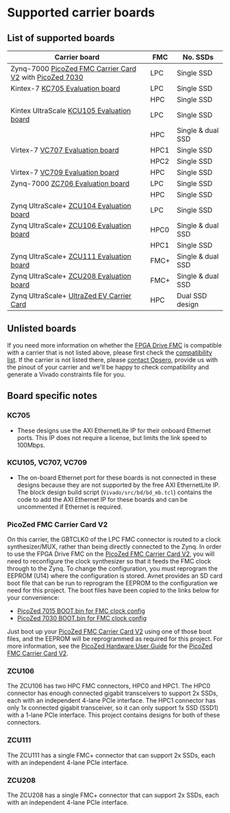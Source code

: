 # Supported carrier boards

## List of supported boards

| Carrier board                                                    | FMC  | No. SSDs            |
|------------------------------------------------------------------|------|---------------------|
| Zynq-7000 [PicoZed FMC Carrier Card V2] with [PicoZed 7030]      | LPC  | Single SSD          |
| Kintex-7 [KC705 Evaluation board]                                | LPC  | Single SSD          |
|                                                                  | HPC  | Single SSD          |
| Kintex UltraScale [KCU105 Evaluation board]                      | LPC  | Single SSD          |
|                                                                  | HPC  | Single & dual SSD   |
| Virtex-7 [VC707 Evaluation board]                                | HPC1 | Single SSD          |
|                                                                  | HPC2 | Single SSD          |
| Virtex-7 [VC709 Evaluation board]                                | HPC  | Single SSD          |
| Zynq-7000 [ZC706 Evaluation board]                               | LPC  | Single SSD          |
|                                                                  | HPC  | Single SSD          |
| Zynq UltraScale+ [ZCU104 Evaluation board]                       | LPC  | Single SSD          |
| Zynq UltraScale+ [ZCU106 Evaluation board]                       | HPC0 | Single & dual SSD   |
|                                                                  | HPC1 | Single SSD          |
| Zynq UltraScale+ [ZCU111 Evaluation board]                       | FMC+ | Single & dual SSD   |
| Zynq UltraScale+ [ZCU208 Evaluation board]                       | FMC+ | Single & dual SSD   |
| Zynq UltraScale+ [UltraZed EV Carrier Card]                      | HPC  | Dual SSD design     |

## Unlisted boards

If you need more information on whether the [FPGA Drive FMC] is compatible with a carrier that is not listed above, please first check the
[compatibility list]. If the carrier is not listed there, please [contact Opsero],
provide us with the pinout of your carrier and we'll be happy to check compatibility and generate a Vivado constraints file for you.

## Board specific notes

### KC705

* These designs use the AXI EthernetLite IP for their onboard Ethernet ports. This IP does not require a license, but 
  limits the link speed to 100Mbps.

### KCU105, VC707, VC709

* The on-board Ethernet port for these boards is not connected in these designs because they are not supported by
  the free AXI EthernetLite IP. The block design build script (`Vivado/src/bd/bd_mb.tcl`) contains the code to add 
  the AXI Ethernet IP for these boards and can be uncommented if Ethernet is required.

### PicoZed FMC Carrier Card V2

On this carrier, the GBTCLK0 of the LPC FMC connector is routed to a clock synthesizer/MUX, rather than being directly
connected to the Zynq. In order to use the FPGA Drive FMC on the [PicoZed FMC Carrier Card V2], 
you will need to reconfigure the clock synthesizer so that it feeds the FMC clock through to the Zynq. To change the configuration,
you must reprogram the EEPROM (U14) where the configuration is stored. Avnet provides an SD card boot file that can be run to
reprogram the EEPROM to the configuration we need for this project. The boot files have been copied to the links below for your
convenience:

* [PicoZed 7015 BOOT.bin for FMC clock config](https://download.opsero.com/picozed/pz_7015_fmc_clock.zip)
* [PicoZed 7030 BOOT.bin for FMC clock config](https://download.opsero.com/picozed/pz_7030_fmc_clock.zip)

Just boot up your [PicoZed FMC Carrier Card V2]
using one of those boot files, and the EEPROM will be reprogrammed as required for this project. For more information,
see the [PicoZed Hardware User Guide] for the [PicoZed FMC Carrier Card V2].

### ZCU106

The ZCU106 has two HPC FMC connectors, HPC0 and HPC1. The HPC0 connector has enough connected gigabit transceivers to support
2x SSDs, each with an independent 4-lane PCIe interface. The HPC1 connector has only 1x connected gigabit transceiver, so it can only
support 1x SSD (SSD1) with a 1-lane PCIe interface. This project contains designs for both of these connectors.

### ZCU111

The ZCU111 has a single FMC+ connector that can support 2x SSDs, each with an independent 4-lane PCIe interface.

### ZCU208

The ZCU208 has a single FMC+ connector that can support 2x SSDs, each with an independent 4-lane PCIe interface.


[contact Opsero]: https://opsero.com/contact-us
[compatibility list]: https://www.fpgadrive.com/docs/fpga-drive-fmc-gen4/compatibility/
[FPGA Drive FMC]: https://fpgadrive.com
[PicoZed FMC Carrier Card V2]: http://zedboard.org/product/picozed-fmc-carrier-card-v2
[PicoZed 7030]: http://picozed.org
[UltraZed EV Carrier Card]: https://www.xilinx.com/products/boards-and-kits/1-y3n9v1.html
[ZC706 Evaluation board]: https://www.xilinx.com/zc706
[ZCU104 Evaluation board]: https://www.xilinx.com/zcu104
[ZCU106 Evaluation board]: https://www.xilinx.com/zcu106
[ZCU111 Evaluation board]: https://www.xilinx.com/zcu111
[ZCU208 Evaluation board]: https://www.xilinx.com/zcu208
[KC705 Evaluation board]: https://www.xilinx.com/kc705
[KCU105 Evaluation board]: https://www.xilinx.com/kcu105
[VC707 Evaluation board]: https://www.xilinx.com/vc707
[VC709 Evaluation board]: https://www.xilinx.com/vc709
[PicoZed Hardware User Guide]: https://www.element14.com/community/servlet/JiveServlet/downloadBody/90974-102-2-394635/5279-UG-PicoZed-7015-7030-V2_1.pdf


